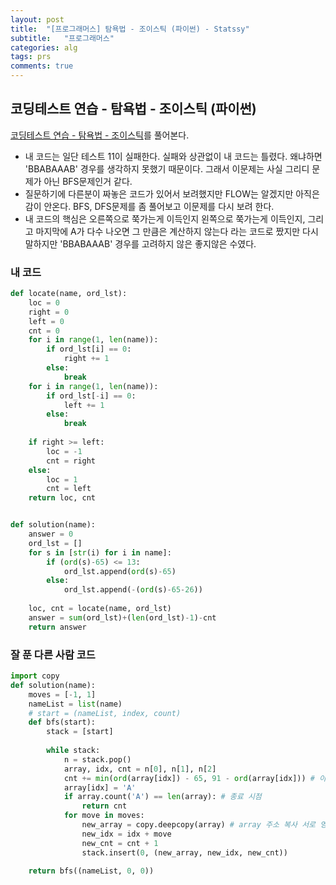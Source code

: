 ```yaml
---
layout: post
title:  "[프로그래머스] 탐욕법 - 조이스틱 (파이썬) - Statssy"
subtitle:   "프로그래머스"
categories: alg
tags: prs
comments: true
---
```


## 코딩테스트 연습 - 탐욕법 - 조이스틱 (파이썬)

[코딩테스트 연습 - 탐욕법 - 조이스틱](https://programmers.co.kr/learn/courses/30/lessons/42860)를 풀어본다.
  

- 내 코드는 일단 테스트 11이 실패한다. 실패와 상관없이 내 코드는 틀렸다. 왜냐하면 'BBABAAAB' 경우를 생각하지 못했기 때문이다. 그래서 이문제는 사실 그리디 문제가 아닌 BFS문제인거 같다.
- 질문하기에 다른분이 짜놓은 코드가 있어서 보려했지만 FLOW는 알겠지만 아직은 감이 안온다. BFS, DFS문제를 좀 풀어보고 이문제를 다시 보려 한다.
- 내 코드의 핵심은 오른쪽으로 쭉가는게 이득인지 왼쪽으로 쭉가는게 이득인지, 그리고 마지막에 A가 다수 나오면 그 만큼은 계산하지 않는다 라는 코드로 짰지만 다시 말하지만 'BBABAAAB' 경우를 고려하지 않은 좋지않은 수였다.

### 내 코드

```python
def locate(name, ord_lst):
    loc = 0
    right = 0
    left = 0
    cnt = 0
    for i in range(1, len(name)):
        if ord_lst[i] == 0:
            right += 1
        else:
            break
    for i in range(1, len(name)):
        if ord_lst[-i] == 0:
            left += 1
        else:
            break
            
    if right >= left:
        loc = -1
        cnt = right
    else:
        loc = 1
        cnt = left
    return loc, cnt


def solution(name):
    answer = 0
    ord_lst = []
    for s in [str(i) for i in name]:
        if (ord(s)-65) <= 13:
            ord_lst.append(ord(s)-65)
        else:
            ord_lst.append(-(ord(s)-65-26))
    
    loc, cnt = locate(name, ord_lst)
    answer = sum(ord_lst)+(len(ord_lst)-1)-cnt
    return answer
```

### 잘 푼 다른 사람 코드

```python
import copy
def solution(name):
    moves = [-1, 1]
    nameList = list(name)
    # start = (nameList, index, count)
    def bfs(start):
        stack = [start]
        
        while stack:
            n = stack.pop()
            array, idx, cnt = n[0], n[1], n[2]
            cnt += min(ord(array[idx]) - 65, 91 - ord(array[idx])) # 아스키 코드값으로 변경 횟수 계산
            array[idx] = 'A'
            if array.count('A') == len(array): # 종료 시점
                return cnt
            for move in moves:
                new_array = copy.deepcopy(array) # array 주소 복사 서로 영향 안미치게
                new_idx = idx + move
                new_cnt = cnt + 1
                stack.insert(0, (new_array, new_idx, new_cnt))

    return bfs((nameList, 0, 0))
```
